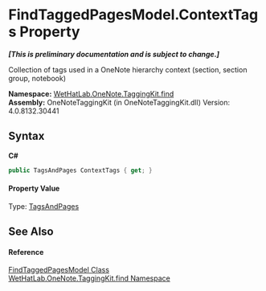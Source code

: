 # FindTaggedPagesModel.ContextTags Property 
 _**\[This is preliminary documentation and is subject to change.\]**_

Collection of tags used in a OneNote hierarchy context (section, section group, notebook)

**Namespace:**&nbsp;<a href="0e3a8efd-07d2-1709-b1cd-709153222081.md">WetHatLab.OneNote.TaggingKit.find</a><br />**Assembly:**&nbsp;OneNoteTaggingKit (in OneNoteTaggingKit.dll) Version: 4.0.8132.30441

## Syntax

**C#**<br />
``` C#
public TagsAndPages ContextTags { get; }
```


#### Property Value
Type: <a href="55690233-0343-b962-e73d-0385d0bc7865.md">TagsAndPages</a>

## See Also


#### Reference
<a href="61df9a94-5b66-19be-5b06-1d28184da999.md">FindTaggedPagesModel Class</a><br /><a href="0e3a8efd-07d2-1709-b1cd-709153222081.md">WetHatLab.OneNote.TaggingKit.find Namespace</a><br />
